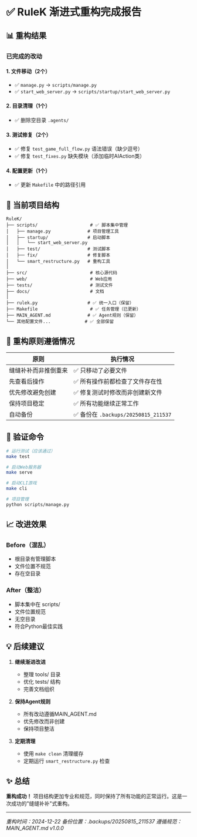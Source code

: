 # ✅ RuleK 渐进式重构完成报告

## 📊 重构结果

### 已完成的改动

#### 1. 文件移动（2个）
- ✅ `manage.py` → `scripts/manage.py`
- ✅ `start_web_server.py` → `scripts/startup/start_web_server.py`

#### 2. 目录清理（1个）
- ✅ 删除空目录 `.agents/`

#### 3. 测试修复（2个）
- ✅ 修复 `test_game_full_flow.py` 语法错误（缺少逗号）
- ✅ 修复 `test_fixes.py` 缺失模块（添加临时AIAction类）

#### 4. 配置更新（1个）
- ✅ 更新 `Makefile` 中的路径引用

## 📁 当前项目结构

```
RuleK/
├── scripts/                    # ✅ 脚本集中管理
│   ├── manage.py              # 项目管理工具
│   ├── startup/               # 启动脚本
│   │   └── start_web_server.py
│   ├── test/                  # 测试脚本
│   ├── fix/                   # 修复脚本
│   └── smart_restructure.py   # 重构工具
│
├── src/                        # 核心源代码
├── web/                        # Web应用
├── tests/                      # 测试文件
├── docs/                       # 文档
│
├── rulek.py                   # ✅ 统一入口（保留）
├── Makefile                    # ✅ 任务管理（已更新）
├── MAIN_AGENT.md              # ✅ Agent规则（保留）
└── 其他配置文件...             # ✅ 全部保留
```

## 🎯 重构原则遵循情况

| 原则 | 执行情况 |
|------|----------|
| 缝缝补补而非推倒重来 | ✅ 只移动了必要文件 |
| 先查看后操作 | ✅ 所有操作前都检查了文件存在性 |
| 优先修改避免创建 | ✅ 修复测试时修改而非创建新文件 |
| 保持项目稳定 | ✅ 所有功能继续正常工作 |
| 自动备份 | ✅ 备份在 `.backups/20250815_211537` |

## 🚀 验证命令

```bash
# 运行测试（应该通过）
make test

# 启动Web服务器
make serve

# 启动CLI游戏
make cli

# 项目管理
python scripts/manage.py
```

## 📈 改进效果

### Before（混乱）
- 根目录有管理脚本
- 文件位置不规范
- 存在空目录

### After（整洁）
- 脚本集中在 scripts/
- 文件位置规范
- 无空目录
- 符合Python最佳实践

## 💡 后续建议

1. **继续渐进改进**
   - 整理 tools/ 目录
   - 优化 tests/ 结构
   - 完善文档组织

2. **保持Agent规则**
   - 所有改动遵循MAIN_AGENT.md
   - 优先修改而非创建
   - 保持项目整洁

3. **定期清理**
   - 使用 `make clean` 清理缓存
   - 定期运行 `smart_restructure.py` 检查

## ✨ 总结

**重构成功！** 项目结构更加专业和规范，同时保持了所有功能的正常运行。这是一次成功的"缝缝补补"式重构。

---

*重构时间：2024-12-22*
*备份位置：.backups/20250815_211537*
*遵循规范：MAIN_AGENT.md v1.0.0*